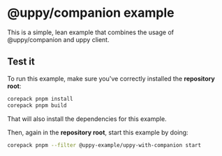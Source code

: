 # @uppy/companion example

This is a simple, lean example that combines the usage of @uppy/companion and
uppy client.

## Test it

To run this example, make sure you've correctly installed the **repository
root**:

```bash
corepack pnpm install
corepack pnpm build
```

That will also install the dependencies for this example.

Then, again in the **repository root**, start this example by doing:

```bash
corepack pnpm --filter @uppy-example/uppy-with-companion start
```
